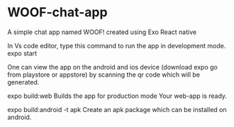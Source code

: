 # WOOF-chat-app
A simple chat app named WOOF! created using Exo React native

In Vs code editor,
type this command to run the app in development mode.
expo start

One can view the app on the android and ios device (download expo go from playstore or appstore) by scanning the qr code which will be generated.

expo build:web
Builds the app for production mode
Your web-app is ready.

expo build:android -t apk
Create an apk package which can be installed on android.
